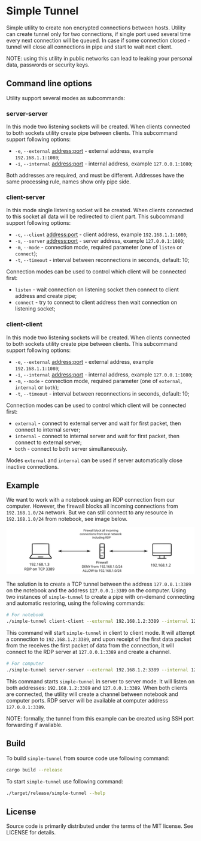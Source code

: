 # Simple Tunnel

Simple utility to create non encrypted connections between hosts. Utility can create tunnel only for two connections,
if single port used several time every next connection will be queued. In case if some connection closed - tunnel will
close all connections in pipe and start to wait next client.

NOTE: using this utility in public networks can lead to leaking your personal data, passwords or security keys.

## Command line options

Utility support several modes as subcommands:

### server-server

In this mode two listening sockets will be created. When clients connected to both sockets utility create pipe between
clients. This subcommand support following options:

* `-e`, `--external` <address:port> - external address, example `192.168.1.1:1080`;
* `-i`, `--internal` <address:port> - internal address, example `127.0.0.1:1080`;

Both addresses are required, and must be different. Addresses have the same processing rule, names show only pipe side.

### client-server

In this mode single listening socket will be created. When clients connected to this socket all data will be redirected
to client part. This subcommand support following options:

* `-c`, `--client` <address:port> - client address, example `192.168.1.1:1080`;
* `-s`, `--server` <address:port> - server address, example `127.0.0.1:1080`;
* `-m`, `--mode` <mode> - connection mode, required parameter (one of `listen` or `connect`);
* `-t`, `--timeout` <timeout> - interval between reconnections in seconds, default: 10;

Connection modes can be used to control which client will be connected first:

* `listen` - wait connection on listening socket then connect to client address and create pipe;
* `connect` - try to connect to client address then wait connection on listening socket;

### client-client

In this mode two listening sockets will be created. When clients connected to both sockets utility create pipe between
clients. This subcommand support following options:

* `-e`, `--external` <address:port> - external address, example `192.168.1.1:1080`;
* `-i`, `--internal` <address:port> - internal address, example `127.0.0.1:1080`;
* `-m`, `--mode` <mode> - connection mode, required parameter (one of `external`, `internal` or `both`);
* `-t`, `--timeout` <timeout> - interval between reconnections in seconds, default: 10;

Connection modes can be used to control which client will be connected first:

* `external` - connect to external server and wait for first packet, then connect to internal server;
* `internal` - connect to internal server and wait for first packet, then connect to external server;
* `both` - connect to both server simultaneously.

Modes `external` and `internal` can be used if server automatically close inactive connections.

## Example

We want to work with a notebook using an RDP connection from our computer. However, the firewall blocks all incoming
connections from `192.168.1.0/24` network. But we can still connect to any resource in `192.168.1.0/24` from notebook,
see image below.

![User Interface](images/example.svg "Computer in example network")

The solution is to create a TCP tunnel between the address `127.0.0.1:3389` on the notebook and the address
`127.0.0.1:3389` on the computer. Using two instances of `simple-tunnel` to create a pipe with on-demand connecting
and automatic restoring, using the following commands:

```sh
# For notebook
./simple-tunnel client-client --external 192.168.1.2:3389 --internal 127.0.0.1:3389 --mode external
```

This command will start `simple-tunnel` in client to client mode. It will attempt a connection to `192.168.1.2:3389`,
and upon receipt of the first data packet from the receives the first packet of data from the connection, it will
connect to the RDP server at `127.0.0.1:3389` and create a channel.

```sh
# For computer
./simple-tunnel server-server --external 192.168.1.2:3389 --internal 127.0.0.1:3389
```

This command starts `simple-tunnel` in server to server mode. It will listen on both addresses: `192.168.1.2:3389` and
`127.0.0.1:3389`. When both clients are connected, the utility will create a channel between notebook and computer
ports. RDP server will be available at computer address `127.0.0.1:3389`.

NOTE: formally, the tunnel from this example can be created using SSH port forwarding if available.

## Build

To build `simple-tunnel` from source code use following command:

```sh
cargo build --release
```

To start `simple-tunnel` use following command:

```sh
./target/release/simple-tunnel --help
```

## License
[license]: #license

Source code is primarily distributed under the terms of the MIT license. See LICENSE for details.
